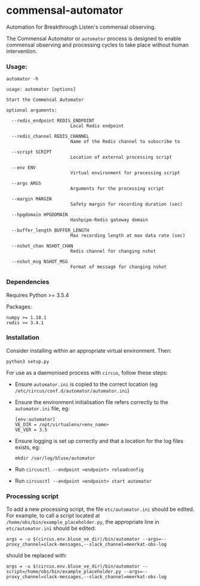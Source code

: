 # commensal-automator

Automation for Breakthrough Listen's commensal observing.

The Commensal Automator or `automator` process is designed to enable 
commensal observing and processing cycles to take place without human 
intervention.

### Usage:

```
automator -h

usage: automator [options]

Start the Commensal Automator

optional arguments:

  --redis_endpoint REDIS_ENDPOINT
                        Local Redis endpoint

  --redis_channel REDIS_CHANNEL
                        Name of the Redis channel to subscribe to

  --script SCRIPT       
                        Location of external processing script

  --env ENV             
                        Virtual environment for processing script

  --args ARGS           
                        Arguments for the processing script

  --margin MARGIN       
                        Safety margin for recording duration (sec)

  --hpgdomain HPGDOMAIN
                        Hashpipe-Redis gateway domain

  --buffer_length BUFFER_LENGTH
                        Max recording length at max data rate (sec)

  --nshot_chan NSHOT_CHAN
                        Redis channel for changing nshot

  --nshot_msg NSHOT_MSG
                        Format of message for changing nshot
```

### Dependencies

Requires Python >= 3.5.4

Packages:
```    
numpy >= 1.18.1  
redis >= 3.4.1  
```  

### Installation

Consider installing within an appropriate virtual environment. 
Then:

`python3 setup.py`

For use as a daemonised process with `circus`, follow these steps:

-    Ensure `automator.ini` is copied to the correct location (eg 
     `/etc/circus/conf.d/automator/automator.ini`)

-    Ensure the environment initialisation file refers correctly to the 
     `automator.ini` file, eg:

     ```
     [env:automator]
     VE_DIR = /opt/virtualenv/<env_name>
     VE_VER = 3.5
     ```

-    Ensure logging is set up correctly and that a location for the log files
     exists, eg:  

     `mkdir /var/log/bluse/automator`

-    Run `circusctl --endpoint <endpoint> reloadconfig`

-    Run `circusctl --endpoint <endpoint> start automator`

### Processing script

To add a new processing script, the file `etc/automator.ini` should be edited.
For example, to call a script located at 
`/home/obs/bin/example_placeholder.py`, the appropriate line in 
`etc/automator.ini` should be edited:  
  
`args = -u $(circus.env.bluse_ve_dir)/bin/automator --args=--proxy_channel=slack-messages,--slack_channel=meerkat-obs-log`  
  
should be replaced with:  
  
`args = -u $(circus.env.bluse_ve_dir)/bin/automator --script=/home/obs/bin/example_placeholder.py --args=--proxy_channel=slack-messages,--slack_channel=meerkat-obs-log`
